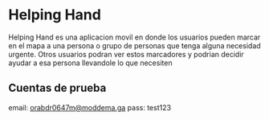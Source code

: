 # Helping Hand
Helping Hand es una aplicacion movil en donde los usuarios pueden marcar en el mapa a una persona o grupo de personas que tenga alguna necesidad urgente. Otros usuarios podran ver estos marcadores y podrian decidir ayudar a esa persona llevandole lo que necesiten

## Cuentas de prueba
email: orabdr0647m@moddema.ga
pass: test123
